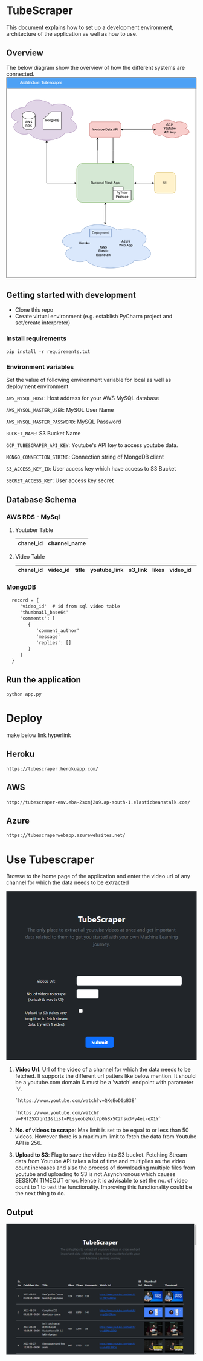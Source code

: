 # TubeScraper

This document explains how to set up a development environment, architecture of the application as well as how to use.

## Overview

The below diagram show the overview of how the different systems are connected.
![Architecture Diagram](ts.png)

## Getting started with development

- Clone this repo
- Create virtual environment (e.g. establish PyCharm project and set/create interpreter)

### Install requirements

    pip install -r requirements.txt

### Environment variables

Set the value of following environment variable for local as well as deployment environment

`AWS_MYSQL_HOST`: Host address for your AWS MySQL database

`AWS_MYSQL_MASTER_USER`: MySQL User Name

`AWS_MYSQL_MASTER_PASSWORD`: MySQL Password

`BUCKET_NAME`: S3 Bucket Name

`GCP_TUBESCRAPER_API_KEY`: Youtube's API key to access youtube data.

`MONGO_CONNECTION_STRING`: Connection string of MongoDB client

`S3_ACCESS_KEY_ID`: User access key which have access to S3 Bucket 

`SECRET_ACCESS_KEY`: User access key secret

## Database Schema

### AWS RDS - MySql 

1. Youtuber Table 
   
   | chanel_id      | channel_name |
   | ----------- | ----------- |


2. Video Table

   | chanel_id   | video_id | title | youtube_link | s3_link | likes | video_id |comments_count | views | thumbnail_url |
   | ----------- | -------- | ----- | ------------ | ------- | ----- | -------- | ------------- | ----- | ------------- |

### MongoDB
   
      record = {
         'video_id'  # id from sql video table
         'thumbnail_base64'
         'comments': [
            {
               'comment_author'
               'message'
               'replies': []
            }
         ]
      }

## Run the application

    python app.py

# Deploy
make below link hyperlink
## Heroku

    https://tubescraper.herokuapp.com/

## AWS

    http://tubescraper-env.eba-2sxmj2u9.ap-south-1.elasticbeanstalk.com/

## Azure

    https://tubescraperwebapp.azurewebsites.net/

# Use Tubescraper

Browse to the home page of the application and enter the video url of any channel for which the data needs to be 
extracted

![img.png](img.png)

1. **Video Url**: Url of the video of a channel for which the data needs to be fetched. It supports the different url 
   patters like below mention. It should be a youtube.com domain & must be a 'watch' endpoint with parameter 'v'. 
       
       
       `https://www.youtube.com/watch?v=QXeEoD0pB3E`
       
       `https://www.youtube.com/watch?v=FHfZ5X7qn1I&list=PLsyeobzWxl7pGh8x5C2hsu3My4ei-eX1Y`
       
2. **No. of videos to scrape**: Max limit is set to be equal to or less than 50 videos. However there is a maximum limit to fetch 
the data from Youtube API is 256.
   
3. **Upload to S3**: Flag to save the video into S3 bucket. Fetching Stream data from Youtube API takes a lot of 
   time and multiplies as the video count increases and also the process of downloading multiple files from youtube and 
   uploading to S3 is not Asynchronous which causes SESSION TIMEOUT error. 
   Hence it is advisable to set the no. of video count to 1 to test the functionality. Improving this functionality 
   could be the next thing to do.
   

## Output 

![img_1.png](img_1.png)